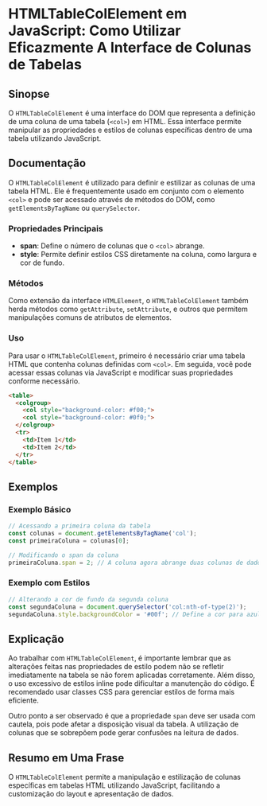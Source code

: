 <!--
Meta Description: # HTMLTableColElement em JavaScript: Como Utilizar Eficazmente A Interface de Colunas de Tabelas ## Sinopse O `HTMLTableColElement` é uma interface do...
Meta Keywords: colunas, col, htmltablecolelement, uma, que
-->

# HTMLTableColElement em JavaScript: Como Utilizar Eficazmente A Interface de Colunas de Tabelas

## Sinopse
O `HTMLTableColElement` é uma interface do DOM que representa a definição de uma coluna de uma tabela (`<col>`) em HTML. Essa interface permite manipular as propriedades e estilos de colunas específicas dentro de uma tabela utilizando JavaScript.

## Documentação
O `HTMLTableColElement` é utilizado para definir e estilizar as colunas de uma tabela HTML. Ele é frequentemente usado em conjunto com o elemento `<col>` e pode ser acessado através de métodos do DOM, como `getElementsByTagName` ou `querySelector`.

### Propriedades Principais
- **span**: Define o número de colunas que o `<col>` abrange.
- **style**: Permite definir estilos CSS diretamente na coluna, como largura e cor de fundo.

### Métodos
Como extensão da interface `HTMLElement`, o `HTMLTableColElement` também herda métodos como `getAttribute`, `setAttribute`, e outros que permitem manipulações comuns de atributos de elementos.

### Uso
Para usar o `HTMLTableColElement`, primeiro é necessário criar uma tabela HTML que contenha colunas definidas com `<col>`. Em seguida, você pode acessar essas colunas via JavaScript e modificar suas propriedades conforme necessário.

```html
<table>
  <colgroup>
    <col style="background-color: #f00;">
    <col style="background-color: #0f0;">
  </colgroup>
  <tr>
    <td>Item 1</td>
    <td>Item 2</td>
  </tr>
</table>
```

## Exemplos
### Exemplo Básico
```javascript
// Acessando a primeira coluna da tabela
const colunas = document.getElementsByTagName('col');
const primeiraColuna = colunas[0];

// Modificando o span da coluna
primeiraColuna.span = 2; // A coluna agora abrange duas colunas de dados
```

### Exemplo com Estilos
```javascript
// Alterando a cor de fundo da segunda coluna
const segundaColuna = document.querySelector('col:nth-of-type(2)');
segundaColuna.style.backgroundColor = '#00f'; // Define a cor para azul
```

## Explicação
Ao trabalhar com `HTMLTableColElement`, é importante lembrar que as alterações feitas nas propriedades de estilo podem não se refletir imediatamente na tabela se não forem aplicadas corretamente. Além disso, o uso excessivo de estilos inline pode dificultar a manutenção do código. É recomendado usar classes CSS para gerenciar estilos de forma mais eficiente.

Outro ponto a ser observado é que a propriedade `span` deve ser usada com cautela, pois pode afetar a disposição visual da tabela. A utilização de colunas que se sobrepõem pode gerar confusões na leitura de dados.

## Resumo em Uma Frase
O `HTMLTableColElement` permite a manipulação e estilização de colunas específicas em tabelas HTML utilizando JavaScript, facilitando a customização do layout e apresentação de dados.